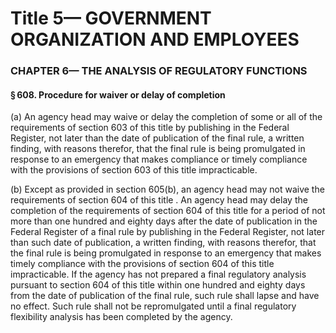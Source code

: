 
# Title 5— GOVERNMENT ORGANIZATION AND EMPLOYEES
### CHAPTER 6— THE ANALYSIS OF REGULATORY FUNCTIONS
#### § 608. Procedure for waiver or delay of completion

(a) An agency head may waive or delay the completion of some or all of the requirements of section 603 of this title by publishing in the Federal Register, not later than the date of publication of the final rule, a written finding, with reasons therefor, that the final rule is being promulgated in response to an emergency that makes compliance or timely compliance with the provisions of section 603 of this title impracticable.

(b) Except as provided in section 605(b), an agency head may not waive the requirements of section 604 of this title . An agency head may delay the completion of the requirements of section 604 of this title for a period of not more than one hundred and eighty days after the date of publication in the Federal Register of a final rule by publishing in the Federal Register, not later than such date of publication, a written finding, with reasons therefor, that the final rule is being promulgated in response to an emergency that makes timely compliance with the provisions of section 604 of this title impracticable. If the agency has not prepared a final regulatory analysis pursuant to section 604 of this title within one hundred and eighty days from the date of publication of the final rule, such rule shall lapse and have no effect. Such rule shall not be repromulgated until a final regulatory flexibility analysis has been completed by the agency.
